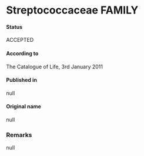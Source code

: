 Streptococcaceae FAMILY
=======

#### Status
ACCEPTED

#### According to
The Catalogue of Life, 3rd January 2011

#### Published in
null

#### Original name
null

### Remarks
null